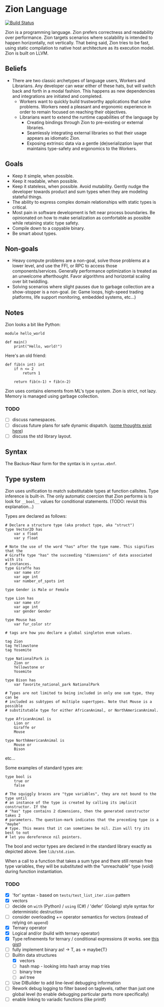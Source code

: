 # Zion Language

[![Build Status](https://travis-ci.org/zionlang/zion.svg?branch=master)](https://travis-ci.org/zionlang/zion)

Zion is a programming language. Zion prefers correctness and readability over
performance. Zion targets scenarios where scalability is intended to happen
horizontally, not vertically. That being said, Zion tries to be fast, using static compilation to
native host architecture as its execution model. Zion is built on LLVM.

## Beliefs
 - There are two classic archetypes of language users, Workers and Librarians. Any developer can wear either of these hats, but will switch back and forth in a modal fashion. This happens as new dependencies and integrations are initiated and completed.
   - Workers want to quickly build trustworthy applications that solve problems. Workers need a pleasant and ergonomic experience in order to remain focused on reaching their objectives.
   - Librarians want to extend the runtime capabilities of the language by
     - Creating bindings through Zion to pre-existing or external libraries.
     - Seamlessly integrating external libraries so that their usage appears as idiomatic Zion.
     - Exposing extrinsic data via a gentle (de)serialization layer that maintains type-safety and ergonomics to the Workers.

## Goals

 - Keep it simple, when possible.
 - Keep it readable, when possible.
 - Keep it stateless, when possible. Avoid mutability. Gently nudge the
   developer towards product and sum types when they are modeling stateful things.
 - The ability to express complex domain relationships with static types is
   critical.
 - Most pain in software development is felt near process boundaries. Be
   opinionated on how to make serialization as comfortable as possible while
   retaining static type safety.
 - Compile down to a copyable binary.
 - Be smart about types.

## Non-goals
 - Heavy compute problems are a non-goal, solve those problems at a lower level,
   and use the FFI, or RPC to access those components/services. Generally
   performance optimization is treated as an unwelcome afterthought. Favor
   algorithms and horizontal scaling over bit twiddling.
 - Solving scenarios where slight pauses due to garbage collection are a show-stopper is a non-goal. (ie: Game loops, high-speed trading platforms, life support monitoring, embedded systems, etc...)

## Notes

Zion looks a bit like Python:

```
module hello_world

def main()
	print("Hello, world!")
```

Here's an old friend:
```
def fib(n int) int
	if n <= 2
		return 1

	return fib(n-1) + fib(n-2)
```

Zion uses contains elements from ML's type system. Zion is strict, not lazy.  Memory is managed using
garbage collection.

### TODO
- [ ] discuss namespaces.
- [ ] discuss future plans for safe dynamic dispatch. ([some thoughts exist here](https://gist.github.com/wbbradley/86cd672651cf129a91d14586523e979f))
- [ ] discuss the std library layout.

## Syntax

The Backus–Naur form for the syntax is in `syntax.ebnf`.

## Type system

Zion uses unification to match substitutable types at function callsites.
Type inference is built-in. The only automatic coercion that Zion performs is
to look for `__bool__` values for conditional statements. (TODO: revisit this
explanation...)

Types are declared as follows:

```
# Declare a structure type (aka product type, aka "struct")
type Vector2D has
	var x float
	var y float

# Note the use of the word "has" after the type name. This signifies that the
# Giraffe type "has" the succeeding "dimensions" of data associated with its
# instances.
type Giraffe has
	var name str
	var age int
	var number_of_spots int

type Gender is Male or Female

type Lion has
	var name str
	var age int
	var gender Gender

type Mouse has
	var fur_color str

# tags are how you declare a global singleton enum values.

tag Zion
tag Yellowstone
tag Yosemite

type NationalPark is
	Zion or
	Yellowstone or
	Yosemite

type Bison has
	var favorite_national_park NationalPark

# Types are not limited to being included in only one sum type, they can be
# included as subtypes of multiple supertypes. Note that Mouse is a possible
# substitutable type for either AfricanAnimal, or NorthAmericanAnimal.

type AfricanAnimal is
	Lion or
	Giraffe or
	Mouse

type NorthAmericanAnimal is
	Mouse or
	Bison
```
etc...

Some examples of standard types are:
```
type bool is
	true or
	false

# The squiggly braces are "type variables", they are not bound to the type until
# an instance of the type is created by calling its implicit constructor. If the
# "has" type contains 2 dimensions, then the generated constructor takes 2
# parameters. The question-mark indicates that the preceding type is a "maybe"
# type. This means that it can sometimes be nil. Zion will try its best to not
# let you dereference nil pointers.

```

The bool and vector types are declared in the standard library exactly as depicted
above. See `lib/std.zion`.

When a call to a function that takes a sum type and there still remain free type
variables, they will be substituted with the "unreachable" type (void) during
function instantiation.


### TODO

- [x] 'for' syntax - based on `tests/test_list_iter.zion` pattern
- [x] vectors
- [ ] decide on `with` (Python) / `using` (C#) / 'defer' (Golang) style syntax for deterministic destruction
- [ ] consider overloading += operator semantics for vectors (instead of relying on `append`)
- [x] Ternary operator
- [x] Logical and/or (build with ternary operator)
- [x] Type refinements for ternary / conditional expressions (it works. see [this gist](https://gist.github.com/wbbradley/6dc1ab1e12ce4312c83cd33012eb721b))
- [ ] fully implement binary as! -> T, as -> maybe{T}
- [ ] Builtin data structures
  - [x] vectors
  - [ ] hash map - looking into hash array map tries
  - [ ] binary tree
  - [ ] avl tree
- [ ] Use DIBuilder to add line-level debugging information
- [ ] Rework debug logging to filter based on taglevels, rather than just one global level (to enable debugging particular parts more specifically)
- [ ] enable linking to variadic functions (like printf)
